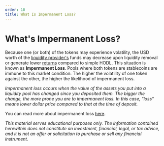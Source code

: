 ```yaml
---
order: 10
title: What Is Impermanent Loss?
---
```


# What's Impermanent Loss?

Because one (or both) of the tokens may experience volatility, the USD worth of the [liquidity provider's](/earn/liquidity-providers) funds may decrease upon liquidity removal or generate lower [returns](/earn/earn-liquidity-pools) compared to simple HODL. This situation is known as **Impermanent Loss**. Pools where both tokens are stablecoins are immune to this market condition. The higher the volatility of one token against the other, the higher the likelihood of impermanent loss.

*Impermanent loss occurs when the value of the assets you put into a liquidity pool has changed since you deposited them. The bigger the change, the more prone you are to impermanent loss. In this case, "loss" means lower dollar price compared to that at the time of deposit.*

You can read more about impermanent loss [here](https://academy.binance.com/en/articles/impermanent-loss-explained).

*This material serves educational purposes only. The information contained herewithin does not constitute an investment, financial, legal, or tax advice, and it is not an offer or solicitation to purchase or sell any financial instrument.*
